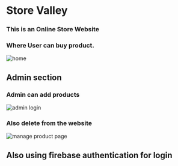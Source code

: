 # Store Valley

### This is an Online Store Website 
### Where User can buy product.
![home](https://user-images.githubusercontent.com/72403684/116682460-18d78000-a9d0-11eb-9902-cc70c45ed490.png)


## Admin section
### Admin can add products
![admin login](https://user-images.githubusercontent.com/72403684/116682603-43c1d400-a9d0-11eb-9f41-a7cb9f783289.png)


### Also delete from the website
![manage product page](https://user-images.githubusercontent.com/72403684/116682961-c6e32a00-a9d0-11eb-8ed5-8e6a66454097.png)

## Also using firebase authentication for login

